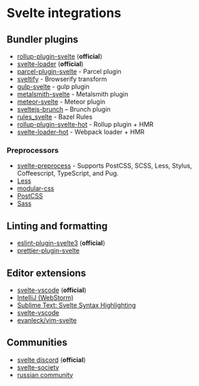 # Svelte integrations

## Bundler plugins

- [rollup-plugin-svelte](https://github.com/sveltejs/rollup-plugin-svelte) (**official**)
- [svelte-loader](https://github.com/sveltejs/svelte-loader) (**official**)
- [parcel-plugin-svelte](https://github.com/DeMoorJasper/parcel-plugin-svelte) - Parcel plugin
- [sveltify](https://github.com/tehshrike/sveltify) - Browserify transform
- [gulp-svelte](https://github.com/shinnn/gulp-svelte) - gulp plugin
- [metalsmith-svelte](https://github.com/shinnn/metalsmith-svelte) - Metalsmith plugin
- [meteor-svelte](https://github.com/meteor-svelte/meteor-svelte) - Meteor plugin
- [sveltejs-brunch](https://github.com/StarpTech/sveltejs-brunch) – Brunch plugin
- [rules_svelte](https://github.com/thelgevold/rules_svelte) - Bazel Rules
- [rollup-plugin-svelte-hot](https://github.com/rixo/rollup-plugin-svelte-hot) - Rollup plugin + HMR
- [svelte-loader-hot](https://github.com/rixo/svelte-loader-hot) - Webpack loader + HMR

### Preprocessors

- [svelte-preprocess](https://github.com/kaisermann/svelte-preprocess) - Supports PostCSS, SCSS, Less, Stylus, Coffeescript, TypeScript, and Pug.
- [Less](https://github.com/ls-age/svelte-preprocess-less)
- [modular-css](https://github.com/tivac/modular-css/tree/master/packages/svelte)
- [PostCSS](https://github.com/TehShrike/svelte-preprocess-postcss)
- [Sass](https://github.com/ls-age/svelte-preprocess-sass)

## Linting and formatting

- [eslint-plugin-svelte3](https://github.com/sveltejs/eslint-plugin-svelte3) (**official**)
- [prettier-plugin-svelte](https://github.com/UnwrittenFun/prettier-plugin-svelte)


## Editor extensions

- [svelte-vscode](https://marketplace.visualstudio.com/items?itemName=JamesBirtles.svelte-vscode) (**official**)
- [IntelliJ (WebStorm)](https://plugins.jetbrains.com/plugin/12375-svelte)
- [Sublime Text: Svelte Syntax Highlighting](https://packagecontrol.io/packages/Svelte)
- [svelte-vscode](https://marketplace.visualstudio.com/items?itemName=JamesBirtles.svelte-vscode)
- [evanleck/vim-svelte](https://github.com/evanleck/vim-svelte)

## Communities

- [svelte discord](https://svelte.dev/chat) (**official**)
- [svelte-society](https://github.com/svelte-society)
- [russian community](https://t.me/sveltejs)
